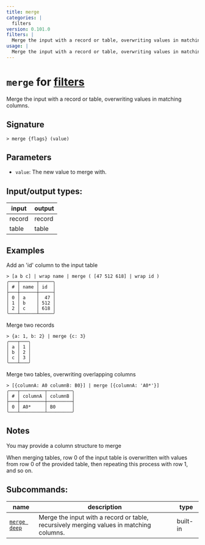 ```yaml
---
title: merge
categories: |
  filters
version: 0.101.0
filters: |
  Merge the input with a record or table, overwriting values in matching columns.
usage: |
  Merge the input with a record or table, overwriting values in matching columns.
---
```

<!-- This file is automatically generated. Please edit the command in https://github.com/nushell/nushell instead. -->

# `merge` for [filters](/commands/categories/filters.md)

<div class='command-title'>Merge the input with a record or table, overwriting values in matching columns.</div>

## Signature

```> merge {flags} (value)```

## Parameters

 -  `value`: The new value to merge with.


## Input/output types:

| input  | output |
| ------ | ------ |
| record | record |
| table  | table  |
## Examples

Add an 'id' column to the input table
```nu
> [a b c] | wrap name | merge ( [47 512 618] | wrap id )
╭───┬──────┬─────╮
│ # │ name │ id  │
├───┼──────┼─────┤
│ 0 │ a    │  47 │
│ 1 │ b    │ 512 │
│ 2 │ c    │ 618 │
╰───┴──────┴─────╯

```

Merge two records
```nu
> {a: 1, b: 2} | merge {c: 3}
╭───┬───╮
│ a │ 1 │
│ b │ 2 │
│ c │ 3 │
╰───┴───╯
```

Merge two tables, overwriting overlapping columns
```nu
> [{columnA: A0 columnB: B0}] | merge [{columnA: 'A0*'}]
╭───┬─────────┬─────────╮
│ # │ columnA │ columnB │
├───┼─────────┼─────────┤
│ 0 │ A0*     │ B0      │
╰───┴─────────┴─────────╯

```

## Notes
You may provide a column structure to merge

When merging tables, row 0 of the input table is overwritten
with values from row 0 of the provided table, then
repeating this process with row 1, and so on.

## Subcommands:

| name                                         | description                                                                             | type     |
| -------------------------------------------- | --------------------------------------------------------------------------------------- | -------- |
| [`merge deep`](/commands/docs/merge_deep.md) | Merge the input with a record or table, recursively merging values in matching columns. | built-in |
